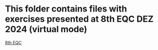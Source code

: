 # **This folder contains files with exercises presented at 8th EQC DEZ 2024 (virtual mode)**

[8th EQC](http://3qc.iqm.unicamp.br/EQC/)
